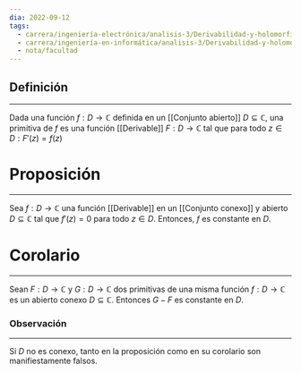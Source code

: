 ```yaml
---
dia: 2022-09-12
tags:
  - carrera/ingeniería-electrónica/analisis-3/Derivabilidad-y-holomorfía
  - carrera/ingeniería-en-informática/analisis-3/Derivabilidad-y-holomorfía
  - nota/facultad
---
```

## Definición
---
Dada una función $f : D \to \mathbb{C}$ definida en un [[Conjunto abierto]] $D \subseteq \mathbb{C}$, una primitiva de $f$ es una función [[Derivable]] $F : D  \to \mathbb{C}$ tal que para todo $z \in D : F'(z) = f(z)$


# Proposición
---
Sea $f : D \to \mathbb{C}$ una función [[Derivable]] en un [[Conjunto conexo]] y abierto $D \subseteq \mathbb{C}$ tal que $f'(z) = 0$ para todo $z \in D$. Entonces, $f$ es constante en $D$.

# Corolario
---
Sean $F : D \to \mathbb{C}$ y $G : D \to \mathbb{C}$ dos primitivas de una misma función $f : D \to \mathbb{C}$ es un abierto conexo $D \subseteq \mathbb{C}$. Entonces $G - F$ es constante en $D$.

### Observación
---
Si $D$ no es conexo, tanto en la proposición como en su corolario son manifiestamente falsos. 